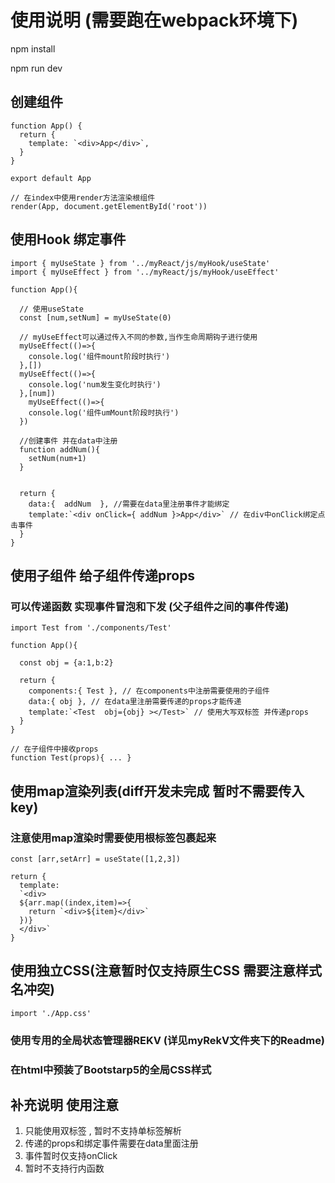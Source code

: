 #  使用说明 (需要跑在webpack环境下)
npm install

npm run dev 


##   创建组件
```tsx
function App() {
  return { 
    template: `<div>App</div>`,
  }
}

export default App

// 在index中使用render方法渲染根组件
render(App, document.getElementById('root'))
```


## 使用Hook  绑定事件 
```tsx
import { myUseState } from '../myReact/js/myHook/useState'
import { myUseEffect } from '../myReact/js/myHook/useEffect'

function App(){

  // 使用useState
  const [num,setNum] = myUseState(0)

  // myUseEffect可以通过传入不同的参数,当作生命周期钩子进行使用
  myUseEffect(()=>{
    console.log('组件mount阶段时执行')
  },[])
  myUseEffect(()=>{
    console.log('num发生变化时执行')
  },[num])
    myUseEffect(()=>{
    console.log('组件umMount阶段时执行')
  })

  //创建事件 并在data中注册
  function addNum(){
    setNum(num+1)
  }
  

  return {
    data:{  addNum  }, //需要在data里注册事件才能绑定
    template:`<div onClick={ addNum }>App</div>` // 在div中onClick绑定点击事件
  }
}

```


## 使用子组件   给子组件传递props
### 可以传递函数  实现事件冒泡和下发 (父子组件之间的事件传递)
```tsx
import Test from './components/Test'

function App(){

  const obj = {a:1,b:2}

  return {
    components:{ Test }, // 在components中注册需要使用的子组件
    data:{ obj }, // 在data里注册需要传递的props才能传递 
    template:`<Test  obj={obj} ></Test>` // 使用大写双标签 并传递props
  }
}

// 在子组件中接收props
function Test(props){ ... }
```


## 使用map渲染列表(diff开发未完成 暂时不需要传入key)
### 注意使用map渲染时需要使用根标签包裹起来
```tsx
const [arr,setArr] = useState([1,2,3])

return {
  template:
  `<div>
  ${arr.map((index,item)=>{
    return `<div>${item}</div>`
  })}
  </div>`
}
```


## 使用独立CSS(注意暂时仅支持原生CSS  需要注意样式名冲突) 
```tsx
import './App.css'
```

### 使用专用的全局状态管理器REKV (详见myRekV文件夹下的Readme)


### 在html中预装了Bootstarp5的全局CSS样式 



## 补充说明  使用注意
1. 只能使用双标签<tag></tag> , <App></App>  暂时不支持单标签解析
2. 传递的props和绑定事件需要在data里面注册
3. 事件暂时仅支持onClick  
4. 暂时不支持行内函数